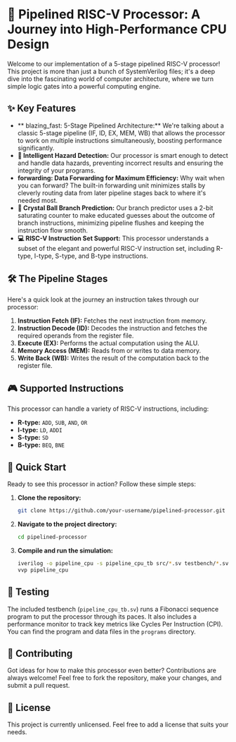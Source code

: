 # 🚀 Pipelined RISC-V Processor: A Journey into High-Performance CPU Design

Welcome to our implementation of a 5-stage pipelined RISC-V processor\! This project is more than just a bunch of SystemVerilog files; it's a deep dive into the fascinating world of computer architecture, where we turn simple logic gates into a powerful computing engine.

## ✨ Key Features

  * \*\* blazing\_fast: 5-Stage Pipelined Architecture:\*\* We're talking about a classic 5-stage pipeline (IF, ID, EX, MEM, WB) that allows the processor to work on multiple instructions simultaneously, boosting performance significantly.
  * **🧠 Intelligent Hazard Detection:** Our processor is smart enough to detect and handle data hazards, preventing incorrect results and ensuring the integrity of your programs.
  * **forwarding: Data Forwarding for Maximum Efficiency:** Why wait when you can forward? The built-in forwarding unit minimizes stalls by cleverly routing data from later pipeline stages back to where it's needed most.
  * **🔮 Crystal Ball Branch Prediction:** Our branch predictor uses a 2-bit saturating counter to make educated guesses about the outcome of branch instructions, minimizing pipeline flushes and keeping the instruction flow smooth.
  * **💻 RISC-V Instruction Set Support:** This processor understands a subset of the elegant and powerful RISC-V instruction set, including R-type, I-type, S-type, and B-type instructions.

## 🛠️ The Pipeline Stages

Here's a quick look at the journey an instruction takes through our processor:

1.  **Instruction Fetch (IF):** Fetches the next instruction from memory.
2.  **Instruction Decode (ID):** Decodes the instruction and fetches the required operands from the register file.
3.  **Execute (EX):** Performs the actual computation using the ALU.
4.  **Memory Access (MEM):** Reads from or writes to data memory.
5.  **Write Back (WB):** Writes the result of the computation back to the register file.

## 🎮 Supported Instructions

This processor can handle a variety of RISC-V instructions, including:

  * **R-type:** `ADD`, `SUB`, `AND`, `OR`
  * **I-type:** `LD`, `ADDI`
  * **S-type:** `SD`
  * **B-type:** `BEQ`, `BNE`

## 🚀 Quick Start

Ready to see this processor in action? Follow these simple steps:

1.  **Clone the repository:**
    ```bash
    git clone https://github.com/your-username/pipelined-processor.git
    ```
2.  **Navigate to the project directory:**
    ```bash
    cd pipelined-processor
    ```
3.  **Compile and run the simulation:**
    ```bash
    iverilog -o pipeline_cpu -s pipeline_cpu_tb src/*.sv testbench/*.sv
    vvp pipeline_cpu
    ```

## 🧪 Testing

The included testbench (`pipeline_cpu_tb.sv`) runs a Fibonacci sequence program to put the processor through its paces. It also includes a performance monitor to track key metrics like Cycles Per Instruction (CPI). You can find the program and data files in the `programs` directory.

## 🙌 Contributing

Got ideas for how to make this processor even better? Contributions are always welcome\! Feel free to fork the repository, make your changes, and submit a pull request.

## 📜 License

This project is currently unlicensed. Feel free to add a license that suits your needs.
